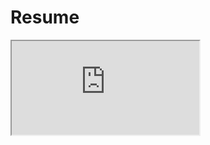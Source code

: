 Resume
======

<iframe src="https://docs.google.com/spreadsheets/d/1KckSjpXnpVTIRXcjortl1rEoryyBD4ZofrdSwAWXCHo/pubhtml?gid=245526439&amp;single=true&amp;widget=true&amp;headers=false"></iframe>

